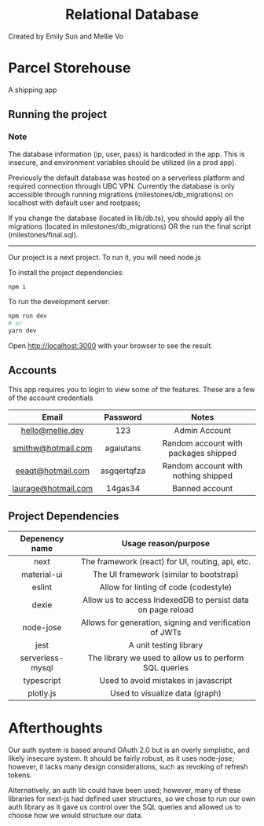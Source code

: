 <h1 align="center">Relational Database</h1>
Created by Emily Sun and Mellie Vo

# Parcel Storehouse
A shipping app

## Running the project
### Note 
The database information (ip, user, pass) is hardcoded in the app. 
This is insecure, and environment variables should be utilized (in a prod app).

Previously the default database was hosted on a serverless platform and required connection through UBC VPN.
Currently the database is only accessible through running migrations (milestones/db_migrations) on localhost with default user and rootpass;

If you change the database (located in lib/db.ts), you should apply all the migrations 
(located in milestones/db_migrations) OR the run the final script (milestones/final.sql).

***

Our project is a next project. To run it, you will need node.js

To install the project dependencies:

```bash
npm i
```

To run the development server:

```bash
npm run dev
# or
yarn dev
```

Open [http://localhost:3000](http://localhost:3000) with your browser to see the result.

## Accounts
This app requires you to login to view some of the features. These are a few of the account credentials

| Email                   | Password                   | Notes                                |
|:-----------------------:|:--------------------------:|:------------------------------------:|
| hello@mellie.dev        | 123                        | Admin Account                        |
| smithw@hotmail.com      | agaiutans                  | Random account with packages shipped |
| eeaqt@hotmail.com       | asgqertqfza                | Random account with nothing shipped  |
| laurage@hotmail.com     | 14gas34                    | Banned account                       |

## Project Dependencies

| Depenency name   | Usage reason/purpose                                                |
|:----------------:|:-------------------------------------------------------------------:|
| next             | The framework (react) for UI, routing, api, etc.                    |
| material-ui      | The UI framework (similar to bootstrap)                             |
| eslint           | Allow for linting of code (codestyle)                               |
| dexie            | Allow us to access IndexedDB to persist data on page reload         |
| node-jose        | Allows for generation, signing and verification of JWTs             |
| jest             | A unit testing library                                              |
| serverless-mysql | The library we used to allow us to perform SQL queries              |
| typescript       | Used to avoid mistakes in javascript                                |
| plotly.js        | Used to visualize data (graph)                                      |

# Afterthoughts
Our auth system is based around OAuth 2.0 but is an overly simplistic, and likely insecure system. 
It should be fairly robust, as it uses node-jose; however, it lacks many design considerations, such 
as revoking of refresh tokens.

Alternatively, an auth lib could have been used; however, many of these libraries for next-js had defined 
user structures, so we chose to run our own auth library as it gave us control over the SQL queries and 
allowed us to choose how we would structure our data.
